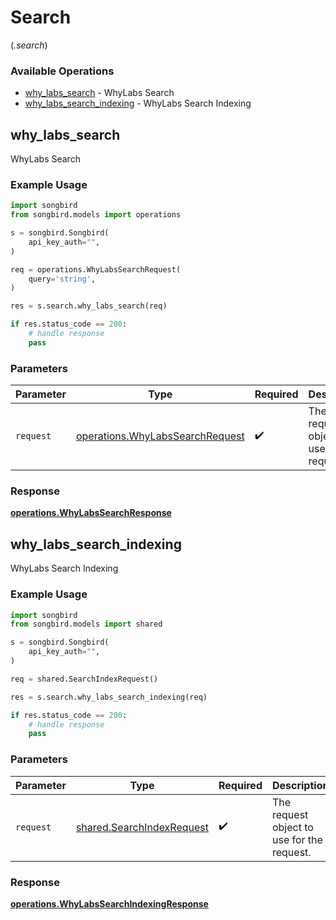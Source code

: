 # Search
(*.search*)

### Available Operations

* [why_labs_search](#why_labs_search) - WhyLabs Search
* [why_labs_search_indexing](#why_labs_search_indexing) - WhyLabs Search Indexing

## why_labs_search

WhyLabs Search

### Example Usage

```python
import songbird
from songbird.models import operations

s = songbird.Songbird(
    api_key_auth="",
)

req = operations.WhyLabsSearchRequest(
    query='string',
)

res = s.search.why_labs_search(req)

if res.status_code == 200:
    # handle response
    pass
```

### Parameters

| Parameter                                                                          | Type                                                                               | Required                                                                           | Description                                                                        |
| ---------------------------------------------------------------------------------- | ---------------------------------------------------------------------------------- | ---------------------------------------------------------------------------------- | ---------------------------------------------------------------------------------- |
| `request`                                                                          | [operations.WhyLabsSearchRequest](../../models/operations/whylabssearchrequest.md) | :heavy_check_mark:                                                                 | The request object to use for the request.                                         |


### Response

**[operations.WhyLabsSearchResponse](../../models/operations/whylabssearchresponse.md)**


## why_labs_search_indexing

WhyLabs Search Indexing

### Example Usage

```python
import songbird
from songbird.models import shared

s = songbird.Songbird(
    api_key_auth="",
)

req = shared.SearchIndexRequest()

res = s.search.why_labs_search_indexing(req)

if res.status_code == 200:
    # handle response
    pass
```

### Parameters

| Parameter                                                              | Type                                                                   | Required                                                               | Description                                                            |
| ---------------------------------------------------------------------- | ---------------------------------------------------------------------- | ---------------------------------------------------------------------- | ---------------------------------------------------------------------- |
| `request`                                                              | [shared.SearchIndexRequest](../../models/shared/searchindexrequest.md) | :heavy_check_mark:                                                     | The request object to use for the request.                             |


### Response

**[operations.WhyLabsSearchIndexingResponse](../../models/operations/whylabssearchindexingresponse.md)**


